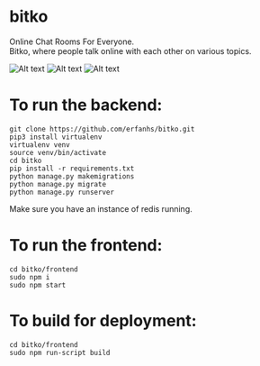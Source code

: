 # bitko
Online Chat Rooms For Everyone.
<br />
Bitko, where people talk online with each other on various topics.

![Alt text](https://img.techpowerup.org/200720/chat.png "Chat Room")
![Alt text](https://img.techpowerup.org/200720/guest.png "Guest User")
![Alt text](https://img.techpowerup.org/200720/logged.png "Logged User")

# To run the backend:
```
git clone https://github.com/erfanhs/bitko.git
pip3 install virtualenv
virtualenv venv
source venv/bin/activate
cd bitko
pip install -r requirements.txt
python manage.py makemigrations
python manage.py migrate
python manage.py runserver
```
Make sure you have an instance of redis running.

# To run the frontend:
```
cd bitko/frontend
sudo npm i
sudo npm start
```

# To build for deployment:
```
cd bitko/frontend
sudo npm run-script build
```
